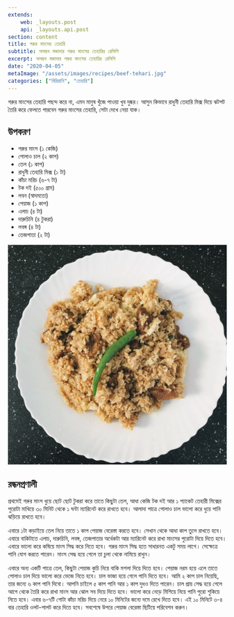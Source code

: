 ```yaml
---
extends:
    web: _layouts.post
    api: _layouts.api.post
section: content
title: গরুর মাংসের তেহারি
subtitle: অসম্ভব মজাদার গরুর মাংসের তেহারির রেসিপি
excerpt: অসম্ভব মজাদার গরুর মাংসের তেহারির রেসিপি
date: "2020-04-05"
metaImage: "/assets/images/recipes/beef-tehari.jpg"
categories: ["বিরিয়ানি", "তেহারি"]
---
```


গরুর মাংসের তেহারি পছন্দ করে না, এমন মানুষ খুঁজে পাওয়া খুব দুষ্কর। আসুন কিভাবে রাধুনী তেহারি মিক্স দিয়ে ঝটপট তৈরি করে ফেলতে পারবেন গরুর মাংসের তেহারি, সেটা দেখে নেয়া যাক।

## উপকরণ

- গরুর মাংস (১ কেজি)
- পোলাও চাল (২ কাপ)
- তেল (১ কাপ)
- রাধুনী তেহারি মিক্স (১ টা)
- কাঁচা মরিচ (৬-৭ টা)
- টক দই (৫০০ গ্রাম)
- লবন (স্বাদমতো)
- পেয়াজ (১ কাপ)
- এলাচ (৪ টা)
- দারুচিনি (৪ টুকরা)
- লবঙ্গ (৪ টা)
- তেজপাতা (২ টা)

![গরুর মাংসের তেহারী](/assets/images/recipes/beef-tehari.jpg)

## রন্ধনপ্রণালী

প্রথমেই গরুর মাংস ধুয়ে ছোট ছোট টুকরা করে তাতে কিছুটা তেল, আধা কেজি টক দই আর ১ প্যাকেট তেহারী মিক্সের
পুরোটা মাখিয়ে ৩০ মিনিট থেকে ১ ঘন্টা ম্যারিনেট করে রাখতে হবে। আলাদা পাত্রে পোলাও চাল ভালো করে ধুয়ে পানি
ঝড়িয়ে রাখতে হবে।

এবারে ১টা কড়াইয়ে তেল নিয়ে তাতে ১ কাপ পেয়াজ বেরেস্তা করতে হবে। সেখান থেকে আধা কাপ তুলে রাখতে হবে।
এবারে বাকিটাতে এলাচ, দারুচিনি, লবঙ্গ, তেজপাতার অর্ধেকটা আর ম্যারিনেট করে রাখা মাংসের পুরোটা দিয়ে দিতে
হবে। এবারে ভালো করে কষিয়ে মাংস সিদ্ধ করে নিতে হবে। গরুর মাংস সিদ্ধ হতে সাধারনত একটু সময় লাগে।
সেক্ষেত্রে পানি যোগ করতে পারেন। মাংস সেদ্ধ হয়ে গেলে তা চুলা থেকে নামিয়ে রাখুন।

এবারে অন্য একটি পাত্রে তেল, কিছুটা পেয়াজ কুচি নিয়ে বাকি মশলা দিয়ে দিতে হবে। পেয়াজ নরম হয়ে এলে তাতে
পোলাও চাল দিয়ে ভালো করে ভেজে নিতে হবে। চাল ভাজা হয়ে গেলে পানি দিতে হবে। আমি ২ কাপ চাল নিয়েছি,
তার জন্যে ৬ কাপ পানি দিবো। আপনি চাইলে ৫ কাপ পানি আর ১ কাপ দুধও দিতে পারেন। চাল প্রায় সেদ্ধ হয়ে
গেলে আগে থেকে তৈরি করে রাখা মাংস আর ঝোল সব দিয়ে দিতে হবে। ভালো করে নেড়ে মিশিয়ে নিয়ে পানি পুরো
শুকিয়ে নিতে হবে। এবার ৬-৭টি গোটা কাঁচা মরিচ দিয়ে নেরে ১০ মিনিটের জন্যে দমে রেখে দিতে হবে। এই ১০ মিনিটে
৩-৪ বার তেহারি ওলট-পালট করে দিতে হবে। সবশেষে উপরে পেয়াজ বেরেস্তা ছিটিয়ে পরিবেশন করুন।
